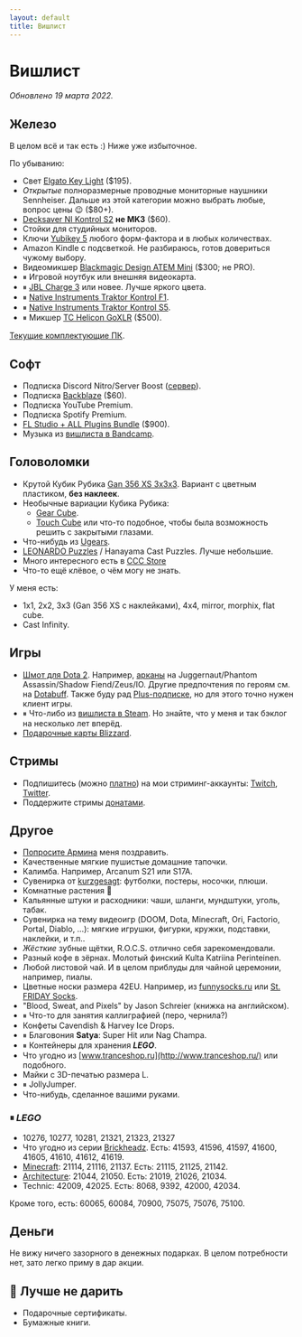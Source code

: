 ```yaml
---
layout: default
title: Вишлист
---
```


# Вишлист

*Обновлено 19 марта 2022.*

## Железо

В целом всё и так есть :) Ниже уже избыточное.

По убыванию:

* Свет [Elgato Key Light] ($195).
* _Открытые_ полноразмерные проводные мониторные наушники Sennheiser. Дальше из этой категории можно выбрать любые, вопрос цены 😉 ($80+).
* [Decksaver NI Kontrol S2] **не MK3** ($60).
* Стойки для студийных мониторов.
* Ключи [Yubikey 5] любого форм-фактора и в любых количествах.
* Amazon Kindle с подсветкой. Не разбираюсь, готов довериться чужому выбору.
* Видеомикшер [Blackmagic Design ATEM Mini] ($300; не PRO).
* ⏸ Игровой ноутбук или внешняя видеокарта.
* ⏸ [JBL Charge 3] или новее. Лучше яркого цвета.
* ⏸ [Native Instruments Traktor Kontrol F1].
* ⏸ [Native Instruments Traktor Kontrol S5].
* ⏸ Микшер [TC Helicon GoXLR] ($500).

[Текущие комплектующие ПК][pc-config].

[Elgato Key Light]: https://www.elgato.com/en/gaming/key-light
[Decksaver NI Kontrol S2]: https://www.dj-store.ru/oborudovanie/didzhejev/dj-ryukzaki-sumki-chekhly-papki-dlya-didzheev/zashchitnye-kryshki/43705_decksaver-ni-kontrol-s2.html
[Yubikey 5]: https://www.yubico.com/products/yubikey-5-overview/
[Blackmagic Design ATEM Mini]: https://www.blackmagicdesign.com/ru/products/atemmini
[TC Helicon GoXLR]: https://www.tc-helicon.com/broadcast
[JBL Charge 3]: https://market.yandex.ru/product/13925684
[Native Instruments Traktor Kontrol S5]: https://www.native-instruments.com/en/products/traktor/dj-controllers/traktor-kontrol-s5/
[Native Instruments Traktor Kontrol F1]: https://www.native-instruments.com/en/products/traktor/dj-controllers/traktor-kontrol-f1/
[pc-config]: https://www.rudeshko.com/pc-config

## Софт

* Подписка Discord Nitro/Server Boost ([сервер][discord-server]).
* Подписка [Backblaze][backblaze] ($60).
* Подписка YouTube Premium.
* Подписка Spotify Premium.
* [FL Studio + ALL Plugins Bundle][fl-studio] ($900).
* Музыка из [вишлиста в Bandcamp][bandcamp-wishlist].

[discord-server]: https://www.rudeshko.com/plays/discord
[fl-studio]: https://support.image-line.com/jshop/shop.php
[backblaze]: https://secure.backblaze.com/gift.htm
[bandcamp-wishlist]: https://bandcamp.com/anton-rudeshko/wishlist

## Головоломки

* Крутой Кубик Рубика [Gan 356 XS 3x3x3](https://cccstore.ru/catalog/kubiki-rubika/gan-356-xs-3x3x3/). Вариант с цветным пластиком, **без наклеек**.
* Необычные вариации Кубика Рубика:
  * [Gear Cube](http://playlab.ru/toys/mefferts/gear-cube/).
  * [Touch Cube](https://www.rubiks.com/rubik-s-touch-cube.html) или что-то подобное, чтобы была возможность решить с закрытыми глазами.
* Что-нибудь из [Ugears](http://ugears-russia.ru/).
* [LEONARDO Puzzles](http://www.leonardo-puzzles.com/) / Hanayama Cast Puzzles. Лучше небольшие.
* Много интересного есть в [CCC Store](https://cccstore.ru/)
* Что-то ещё клёвое, о чём могу не знать.

У меня есть:

* 1x1, 2x2, 3x3 (Gan 356 XS с наклейками), 4x4, mirror, morphix, flat cube.
* Cast Infinity.

## Игры

* [Шмот для Dota 2][dota2-store]. Например, [арканы][dota2-arcana] на Juggernaut/Phantom Assassin/Shadow Fiend/Zeus/IO. Другие предпочтения по героям см. на [Dotabuff][dotabuff]. Также буду рад [Plus-подписке][dota2-plus], но для этого точно нужен клиент игры.
* ⏸ Что-либо из [вишлиста в Steam][steam]. Но знайте, что у меня и так бэклог на несколько лет вперёд.
* [Подарочные карты Blizzard][blizzard-giftcards].

[steam]: https://store.steampowered.com/wishlist/id/rudeshko_plays/
[dota2-store]: http://www.dota2.com/store/
[dota2-arcana]: https://dota2.fandom.com/wiki/Arcana
[dotabuff]: https://www.dotabuff.com/players/55714886
[dota2-plus]: https://www.dota2.com/plus
[blizzard-giftcards]: https://giftcards.blizzard.com/

## Стримы

* Подпишитесь (можно [платно][twitch-sub]) на мои стриминг-аккаунты: [Twitch](https://www.twitch.tv/rudeshko_plays), [Twitter](https://twitter.com/rudeshko_plays).
* Поддержите стримы [донатами](https://donate.stream/rudeshko_plays).

[twitch-sub]: https://www.twitch.tv/products/rudeshko_plays

## Другое

* [Попросите Армина](mailto:armin@astateoftrance.com) меня поздравить.
* Качественные мягкие пушистые домашние тапочки.
* Калимба. Например, Arcanum S21 или S17A.
* Сувенирка от [kurzgesagt]: футболки, постеры, носочки, плюши.
* Комнатные растения 🌿
* Кальянные штуки и расходники: чаши, шланги, мундштуки, уголь, табак.
* Сувенирка на тему видеоигр (DOOM, Dota, Minecraft, Ori, Factorio, Portal, Diablo, …): мягкие игрушки, фигурки, кружки, подставки, наклейки, и т.п..
* _Жёсткие_ зубные щётки, R.O.C.S. отлично себя зарекомендовали.
* Разный кофе в зёрнах. Молотый финский Kulta Katriina Perinteinen.
* Любой листовой чай. И в целом приблуды для чайной церемонии, например, пиалы.
* Цветные носки размера 42EU. Например, из [funnysocks.ru](https://funnysocks.ru/) или [St. FRIDAY Socks](https://myfriday.ru/muzhskie_noski/).
* "Blood, Sweat, and Pixels" by Jason Schreier (книжка на английском).
* ⏸ Что-то для занятия каллиграфией (перо, чернила?)
* Конфеты Cavendish & Harvey Ice Drops.
* ⏸ Благовония **Satya**: Super Hit или Nag Champa.
* ⏸ Контейнеры для хранения ***LEGO***.
* Что угодно из [www.tranceshop.ru](http://www.tranceshop.ru/) или подобного.
* Майки с 3D-печатью размера L.
* ⏸ JollyJumper.
* Что-нибудь, сделанное вашими руками.

[kurzgesagt]: https://shop-eu.kurzgesagt.org/

### ⏸ *LEGO*

* 10276, 10277, 10281, 21321, 21323, 21327
* Что угодно из серии [Brickheadz][lego-brickheadz]. Есть: 41593, 41596, 41597, 41600, 41605, 41610, 41612, 41619.
* [Minecraft][lego-minecraft]: 21114, 21116, 21137. Есть: 21115, 21125, 21142.
* [Architecture][lego-architecture]: 21044, 21050. Есть: 21019, 21026, 21034.
* Technic: 42009, 42025. Есть: 8068, 9392, 42000, 42034.

Кроме того, есть: 60065, 60084, 70900, 75075, 75076, 75100.

[lego-architecture]: https://shop.lego.com/en-US/Architecture-ByTheme
[lego-brickheadz]: https://shop.lego.com/en-US/Brickheadz-sets
[lego-minecraft]: https://shop.lego.com/en-US/Minecraft-ByTheme

## Деньги

Не вижу ничего зазорного в денежных подарках. В целом потребности нет, зато легко приму в дар акции.

## 🚫 Лучше не дарить

* Подарочные сертификаты.
* Бумажные книги.
